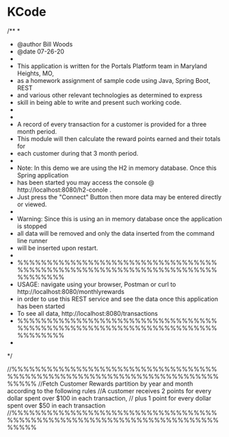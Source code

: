 # KCode

/**
 *
 * @author Bill Woods
 * @date 07-26-20
 *
 * This application is written for the Portals Platform team in Maryland Heights, MO,
 * as a homework assignment of sample code using Java, Spring Boot, REST
 * and various other relevant technologies as determined to express
 * skill in being able to write and present such working code.
 *
 *
 * A record of every transaction for a customer is provided for a three month period.
 * This module will then calculate the reward points earned and their totals for
 * each customer during that 3 month period.
 *
 * Note: In this demo we are using the H2 in memory database. Once this Spring application
 * has been started you may access the console @ http://localhost:8080/h2-conole .
 * Just press the "Connect" Button then more data may be entered directly or viewed.
 *
 * Warning: Since this is using an in memory database once the application is stopped
 * all data will be removed and only the data inserted from the command line runner
 * will be inserted upon restart.
 *
 * %%%%%%%%%%%%%%%%%%%%%%%%%%%%%%%%%%%%%%%%%%%%%%%%%%%%%%%%%%%%%%%%%%%%%%%%%%%%
 * USAGE: navigate using your browser, Postman or curl to http://localhost:8080/monthlyrewards
 * in order to use this REST service and see the data once this application has been started
 * To see all data, http://localhost:8080/transactions
 * %%%%%%%%%%%%%%%%%%%%%%%%%%%%%%%%%%%%%%%%%%%%%%%%%%%%%%%%%%%%%%%%%%%%%%%%%%%%
 *
 */

 //%%%%%%%%%%%%%%%%%%%%%%%%%%%%%%%%%%%%%%%%%%%%%%%%%%%%%%%%%%%%%%%%%%%%%%%%%%%%
 //Fetch Customer Rewards partition by year and month according to the following rules
 //A customer receives 2 points for every dollar spent over $100 in each transaction,
 // plus 1 point for every dollar spent over $50 in each transaction
 //%%%%%%%%%%%%%%%%%%%%%%%%%%%%%%%%%%%%%%%%%%%%%%%%%%%%%%%%%%%%%%%%%%%%%%%%%%%%
    
    
